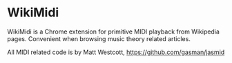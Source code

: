 WikiMidi
========

WikiMidi is a Chrome extension for primitive MIDI playback from Wikipedia pages.
Convenient when browsing music theory related articles.

All MIDI related code is by Matt Westcott, https://github.com/gasman/jasmid
